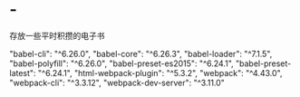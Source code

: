 # -
存放一些平时积攒的电子书

"babel-cli": "^6.26.0",
    "babel-core": "^6.26.3",
    "babel-loader": "^7.1.5",
    "babel-polyfill": "^6.26.0",
    "babel-preset-es2015": "^6.24.1",
    "babel-preset-latest": "^6.24.1",
    "html-webpack-plugin": "^5.3.2",
    "webpack": "^4.43.0",
    "webpack-cli": "^3.3.12",
    "webpack-dev-server": "^3.11.0"
